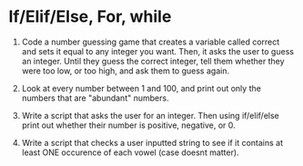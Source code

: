 # If/Elif/Else, For, while
1. Code a number guessing game that creates a variable called correct and sets it equal to any integer you want. Then, it asks the user to guess an integer. Until they guess the correct integer, tell them whether they were too low, or too high, and ask them to guess again.

2. Look at every number between 1 and 100, and print out only the numbers that are "abundant" numbers.

3. Write a script that asks the user for an integer. Then using if/elif/else print out whether their number is positive, negative, or 0.

4. Write a script that checks a user inputted string to see if it contains at least ONE occurence of each vowel (case doesnt matter).
